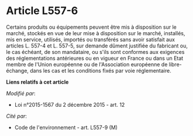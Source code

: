 # Article L557-6

Certains produits ou équipements peuvent être mis à disposition sur le marché, stockés en vue de leur mise à disposition sur
le marché, installés, mis en service, utilisés, importés ou transférés sans avoir satisfait aux articles L. 557-4 et L.
557-5, sur demande dûment justifiée du fabricant ou, le cas échéant, de son mandataire, ou s'ils sont conformes aux exigences
des réglementations antérieures ou en vigueur en France ou dans un Etat membre de l'Union européenne ou de l'Association
européenne de libre-échange, dans les cas et les conditions fixés par voie réglementaire.

**Liens relatifs à cet article**

_Modifié par_:

  - Loi n°2015-1567 du 2 décembre 2015 - art. 12

_Cité par_:

  - Code de l'environnement - art. L557-9 (M)
